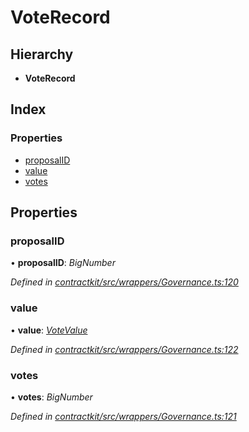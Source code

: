 # VoteRecord

## Hierarchy

* **VoteRecord**

## Index

### Properties

* [proposalID]()
* [value]()
* [votes]()

## Properties

### proposalID

• **proposalID**: _BigNumber_

_Defined in_ [_contractkit/src/wrappers/Governance.ts:120_](https://github.com/celo-org/celo-monorepo/blob/master/packages/contractkit/src/wrappers/Governance.ts#L120)

### value

• **value**: [_VoteValue_]()

_Defined in_ [_contractkit/src/wrappers/Governance.ts:122_](https://github.com/celo-org/celo-monorepo/blob/master/packages/contractkit/src/wrappers/Governance.ts#L122)

### votes

• **votes**: _BigNumber_

_Defined in_ [_contractkit/src/wrappers/Governance.ts:121_](https://github.com/celo-org/celo-monorepo/blob/master/packages/contractkit/src/wrappers/Governance.ts#L121)

